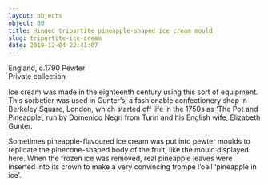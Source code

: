 ```yaml
---
layout: objects
object: 80
title: Hinged tripartite pineapple-shaped ice cream mould
slug: tripartite-ice-cream
date: 2019-12-04 22:41:07
---
```

England, c.1790  Pewter  
Private collection  

Ice cream was made in the eighteenth century using this sort of equipment. This sorbetier was used in Gunter’s, a fashionable confectionery shop in Berkeley Square, London, which started off life in the 1750s as ‘The Pot and Pineapple’, run by Domenico  Negri from Turin and his English wife, Elizabeth  Gunter.

Sometimes pineapple-flavoured ice cream was put into pewter moulds to replicate the pinecone-shaped body of the fruit, like the mould displayed here. When the frozen ice was removed, real pineapple leaves were inserted into its crown to make a very convincing trompe l’oeil ‘pineapple in ice’.

